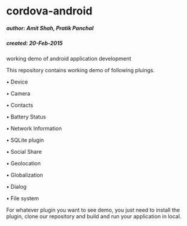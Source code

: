 # cordova-android
##### author: Amit Shah, Pratik Panchal
##### created: 20-Feb-2015

working demo of android application development

This repository contains working demo of following pluings.

•	Device

•	Camera

•	Contacts

•	Battery Status

•	Network Information

•	SQLite plugin

•	Social Share

•	Geolocation

•	Globalization

•	Dialog

•	File system

For whatever plugin you want to see demo, you just need to install the plugin, clone our repository and build and run your application in local.
